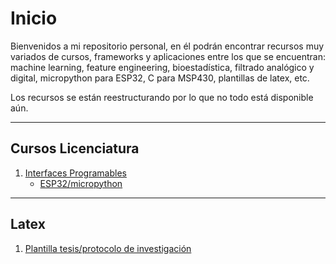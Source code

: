 # Inicio

Bienvenidos a mi repositorio personal, en él podrán encontrar recursos muy variados de cursos, frameworks y aplicaciones entre los que se encuentran: machine learning, feature engineering, bioestadística, filtrado analógico y digital, micropython para ESP32, C para MSP430, plantillas de latex, etc.

Los recursos se están reestructurando por lo que no todo está disponible aún.

---
## Cursos Licenciatura
1. [Interfaces Programables](https://github.com/delozath/interfaces_programables)
    - [ESP32/micropython](https://github.com/delozath/interfaces_programables/tree/main/ESP32/micropython)

---
## Latex
1. [Plantilla tesis/protocolo de investigación](https://github.com/delozath/plantilla_tesis_uam)
